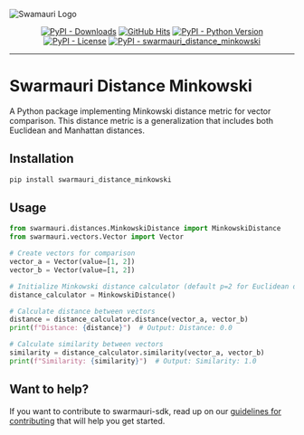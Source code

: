 
![Swamauri Logo](https://res.cloudinary.com/dbjmpekvl/image/upload/v1730099724/Swarmauri-logo-lockup-2048x757_hww01w.png)

<p align="center">
    <a href="https://pypi.org/project/swarmauri_distance_minkowski/">
        <img src="https://img.shields.io/pypi/dm/swarmauri_distance_minkowski" alt="PyPI - Downloads"/></a>
    <a href="https://github.com/swarmauri/swarmauri-sdk/pkgs/standards/swarmauri_distance_minkowski/README.md">
        <img src="https://hits.seeyoufarm.com/api/count/incr/badge.svg?url=https://github.com/swarmauri/swarmauri-sdk/pkgs/standards/swarmauri_distance_minkowski/README.md&count_bg=%2379C83D&title_bg=%23555555&icon=&icon_color=%23E7E7E7&title=hits&edge_flat=false" alt="GitHub Hits"/></a>
    <a href="https://pypi.org/project/swarmauri_distance_minkowski/">
        <img src="https://img.shields.io/pypi/pyversions/swarmauri_distance_minkowski" alt="PyPI - Python Version"/></a>
    <a href="https://pypi.org/project/swarmauri_distance_minkowski/">
        <img src="https://img.shields.io/pypi/l/swarmauri_distance_minkowski" alt="PyPI - License"/></a>
    <a href="https://pypi.org/project/swarmauri_distance_minkowski/">
        <img src="https://img.shields.io/pypi/v/swarmauri_distance_minkowski?label=swarmauri_distance_minkowski&color=green" alt="PyPI - swarmauri_distance_minkowski"/></a>
</p>

---

# Swarmauri Distance Minkowski

A Python package implementing Minkowski distance metric for vector comparison. This distance metric is a generalization that includes both Euclidean and Manhattan distances.

## Installation

```bash
pip install swarmauri_distance_minkowski
```

## Usage

```python
from swarmauri.distances.MinkowskiDistance import MinkowskiDistance
from swarmauri.vectors.Vector import Vector

# Create vectors for comparison
vector_a = Vector(value=[1, 2])
vector_b = Vector(value=[1, 2])

# Initialize Minkowski distance calculator (default p=2 for Euclidean distance)
distance_calculator = MinkowskiDistance()

# Calculate distance between vectors
distance = distance_calculator.distance(vector_a, vector_b)
print(f"Distance: {distance}")  # Output: Distance: 0.0

# Calculate similarity between vectors
similarity = distance_calculator.similarity(vector_a, vector_b)
print(f"Similarity: {similarity}")  # Output: Similarity: 1.0
```

## Want to help?

If you want to contribute to swarmauri-sdk, read up on our [guidelines for contributing](https://github.com/swarmauri/swarmauri-sdk/blob/master/contributing.md) that will help you get started.

